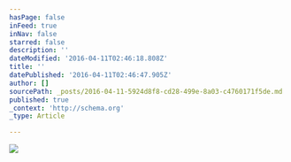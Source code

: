 ```yaml
---
hasPage: false
inFeed: true
inNav: false
starred: false
description: ''
dateModified: '2016-04-11T02:46:18.808Z'
title: ''
datePublished: '2016-04-11T02:46:47.905Z'
author: []
sourcePath: _posts/2016-04-11-5924d8f8-cd28-499e-8a03-c4760171f5de.md
published: true
_context: 'http://schema.org'
_type: Article

---
```

![](https://the-grid-user-content.s3-us-west-2.amazonaws.com/31884c31-1f34-42da-9db5-38ac1afc6855.png)